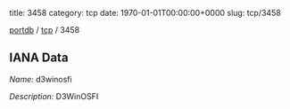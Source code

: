 title: 3458
category: tcp
date: 1970-01-01T00:00:00+0000
slug: tcp/3458

[portdb](/) / [tcp](/category/tcp.html) / 3458


## IANA Data

_Name:_ d3winosfi

_Description:_ D3WinOSFI


